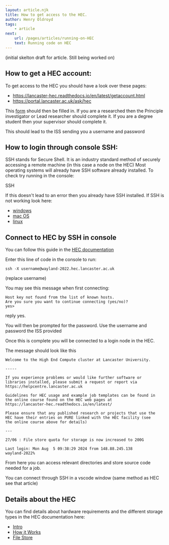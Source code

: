 ```yaml
---
layout: article.njk
title: How to get access to the HEC. 
author: Henry Oldroyd
tags:
    - article
next:
    url: /pages/articles/running-on-HEC
    text: Running code on HEC
---
```




(initial skelton draft for article. Still being worked on)

## How to get a HEC account:

To get access to the HEC you should have a look over these pages:
- <https://lancaster-hec.readthedocs.io/en/latest/getaccount.html>
- <https://portal.lancaster.ac.uk/ask/hec>

This [form](https://helpcentre.lancaster.ac.uk/plugins/servlet/desk/portal/4/create/338) should then be filled in. If you are a researched then the Principle investigator or Lead researcher should complete it. If you are a degree student then your supervisor should complete it.  

This should lead to the ISS sending you a username and password


## How to login through console SSH:

SSH stands for Secure Shell. It is an industry standard method of securely accessing a remote machine (in this case a node on the HEC)
Most operating systems will already have SSH software already installed. To check try running in the console:

SSH

If this doesn't lead to an error then you already have SSH installed.
If SSH is not working look here:
- [windows](https://learn.microsoft.com/en-us/windows/terminal/tutorials/ssh)
- [mac OS](https://osxdaily.com/2022/07/08/turn-on-ssh-mac/)
- [linux](https://linuxize.com/post/how-to-enable-ssh-on-ubuntu-18-04/)


## Connect to HEC by SSH in console

You can follow this guide in the [HEC documentation](https://lancaster-hec.readthedocs.io/en/latest/login.html)

Enter this line of code in the console to run:


```
ssh -X username@wayland-2022.hec.lancaster.ac.uk
```
(replace username)


You may see this message when first connecting:

```
Host key not found from the list of known hosts.
Are you sure you want to continue connecting (yes/no)?
yes>
```

reply yes.

You will then be prompted for the password. Use the username and password the ISS provided

Once this is complete you will be connected to a login node in the HEC. 

The message should look like this 

```
Welcome to the High End Compute cluster at Lancaster University.

-----

If you experience problems or would like further software or
libraries installed, please submit a request or report via
https://helpcentre.lancaster.ac.uk

Guidelines for HEC usage and example job templates can be found in
the online course found on the HEC web pages at
https://lancaster-hec.readthedocs.io/en/latest/

Please ensure that any published research or projects that use the
HEC have their entries on PURE linked with the HEC facility (see
the online course above for details)

---

27/06 : File store quota for storage is now increased to 200G

Last login: Mon Aug  5 09:38:29 2024 from 148.88.245.138
wayland-2022%
```

From here you can access relevant directories and store source code needed for a job.

You can connect through SSH in a vscode window (same method as HEC see that article)


## Details about the HEC

You can find details about hardware requirements and the different storage types in the HEC documentation here:
- [Intro](https://lancaster-hec.readthedocs.io/en/latest/intro.html)
- [How it Works](https://lancaster-hec.readthedocs.io/en/latest/howitworks.html)
- [File Store](https://lancaster-hec.readthedocs.io/en/latest/filestore.html)
